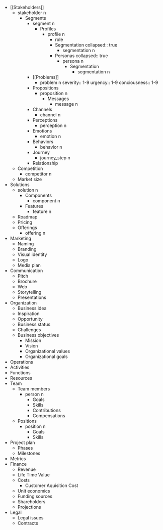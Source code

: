 - [[Stakeholders]]
	- stakeholder n
		- Segments
			- segment n
				- Profiles
					- profile n
						- role
						- Segmentation
						  collapsed:: true
							- segmentation n
						- Personas
						  collapsed:: true
							- persona n
								- Segmentation
									- segmentation n
			- [[Problems]]
				- problem n
				  severity:: 1-9
				  urgency:: 1-9
				  conciousness:: 1-9
			- Propositions
				- proposition n
					- Messages
						- message n
			- Channels
				- channel n
			- Perceptions
				- perception n
			- Emotions
				- emotion n
			- Behaviors
				- behavior n
			- Journey
				- journey_step n
			- Relationship
	- Competition
		- competitor n
	- Market size
- Solutions
	- solution n
		- Components
			- component n
		- Features
			- feature n
	- Roadmap
	- Pricing
	- Offerings
		- offering n
- Marketing
	- Naming
	- Branding
	- Visual identity
	- Logo
	- Media plan
- Communication
	- Pitch
	- Brochure
	- Web
	- Storytelling
	- Presentations
- Organization
	- Business idea
	- Inspiration
	- Opportunity
	- Business status
	- Challenges
	- Business objectives
		- Mission
		- Vision
		- Organizational values
		- Organizational goals
- Operations
- Activities
- Functions
- Resources
- Team
	- Team members
		- person n
			- Goals
			- Skills
			- Contributions
			- Compensations
	- Positions
		- position n
			- Goals
			- Skills
- Project plan
	- Phases
	- Milestones
- Metrics
- Finance
	- Revenue
	- Life Time Value
	- Costs
		- Customer Aquisition Cost
	- Unit economics
	- Funding sources
	- Shareholders
	- Projections
- Legal
	- Legal issues
	- Contracts